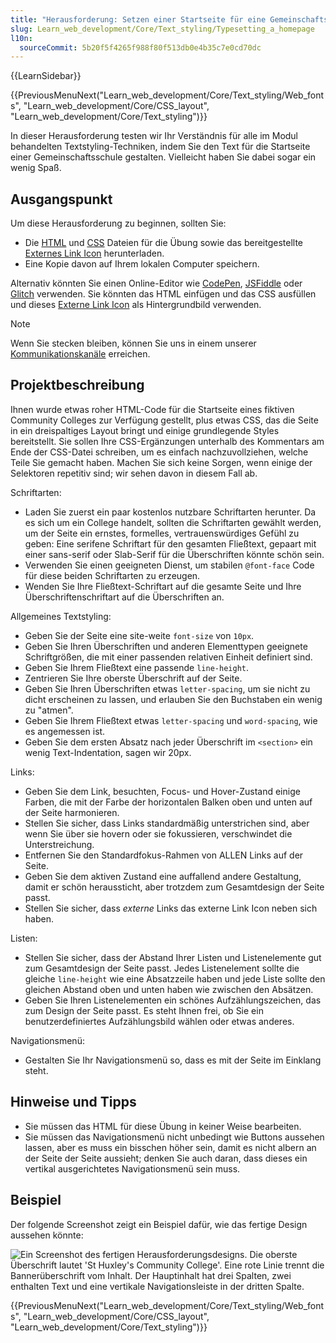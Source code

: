 ```yaml
---
title: "Herausforderung: Setzen einer Startseite für eine Gemeinschaftsschule"
slug: Learn_web_development/Core/Text_styling/Typesetting_a_homepage
l10n:
  sourceCommit: 5b20f5f4265f988f80f513db0e4b35c7e0cd70dc
---
```


{{LearnSidebar}}

{{PreviousMenuNext("Learn_web_development/Core/Text_styling/Web_fonts", "Learn_web_development/Core/CSS_layout", "Learn_web_development/Core/Text_styling")}}

In dieser Herausforderung testen wir Ihr Verständnis für alle im Modul behandelten Textstyling-Techniken, indem Sie den Text für die Startseite einer Gemeinschaftsschule gestalten. Vielleicht haben Sie dabei sogar ein wenig Spaß.

## Ausgangspunkt

Um diese Herausforderung zu beginnen, sollten Sie:

- Die [HTML](https://github.com/mdn/learning-area/blob/main/css/styling-text/typesetting-a-homepage-start/index.html) und [CSS](https://github.com/mdn/learning-area/blob/main/css/styling-text/typesetting-a-homepage-start/style.css) Dateien für die Übung sowie das bereitgestellte [Externes Link Icon](https://github.com/mdn/learning-area/blob/main/css/styling-text/typesetting-a-homepage-start/external-link-52.png) herunterladen.
- Eine Kopie davon auf Ihrem lokalen Computer speichern.

Alternativ könnten Sie einen Online-Editor wie [CodePen](https://codepen.io/), [JSFiddle](https://jsfiddle.net/) oder [Glitch](https://glitch.com/) verwenden. Sie könnten das HTML einfügen und das CSS ausfüllen und dieses [Externe Link Icon](https://mdn.github.io/learning-area/css/styling-text/typesetting-a-homepage-start/external-link-52.png) als Hintergrundbild verwenden.

> [!NOTE]
> Wenn Sie stecken bleiben, können Sie uns in einem unserer [Kommunikationskanäle](/de/docs/MDN/Community/Communication_channels) erreichen.

## Projektbeschreibung

Ihnen wurde etwas roher HTML-Code für die Startseite eines fiktiven Community Colleges zur Verfügung gestellt, plus etwas CSS, das die Seite in ein dreispaltiges Layout bringt und einige grundlegende Styles bereitstellt. Sie sollen Ihre CSS-Ergänzungen unterhalb des Kommentars am Ende der CSS-Datei schreiben, um es einfach nachzuvollziehen, welche Teile Sie gemacht haben. Machen Sie sich keine Sorgen, wenn einige der Selektoren repetitiv sind; wir sehen davon in diesem Fall ab.

Schriftarten:

- Laden Sie zuerst ein paar kostenlos nutzbare Schriftarten herunter. Da es sich um ein College handelt, sollten die Schriftarten gewählt werden, um der Seite ein ernstes, formelles, vertrauenswürdiges Gefühl zu geben: Eine serifene Schriftart für den gesamten Fließtext, gepaart mit einer sans-serif oder Slab-Serif für die Überschriften könnte schön sein.
- Verwenden Sie einen geeigneten Dienst, um stabilen `@font-face` Code für diese beiden Schriftarten zu erzeugen.
- Wenden Sie Ihre Fließtext-Schriftart auf die gesamte Seite und Ihre Überschriftenschriftart auf die Überschriften an.

Allgemeines Textstyling:

- Geben Sie der Seite eine site-weite `font-size` von `10px`.
- Geben Sie Ihren Überschriften und anderen Elementtypen geeignete Schriftgrößen, die mit einer passenden relativen Einheit definiert sind.
- Geben Sie Ihrem Fließtext eine passende `line-height`.
- Zentrieren Sie Ihre oberste Überschrift auf der Seite.
- Geben Sie Ihren Überschriften etwas `letter-spacing`, um sie nicht zu dicht erscheinen zu lassen, und erlauben Sie den Buchstaben ein wenig zu "atmen".
- Geben Sie Ihrem Fließtext etwas `letter-spacing` und `word-spacing`, wie es angemessen ist.
- Geben Sie dem ersten Absatz nach jeder Überschrift im `<section>` ein wenig Text-Indentation, sagen wir 20px.

Links:

- Geben Sie dem Link, besuchten, Focus- und Hover-Zustand einige Farben, die mit der Farbe der horizontalen Balken oben und unten auf der Seite harmonieren.
- Stellen Sie sicher, dass Links standardmäßig unterstrichen sind, aber wenn Sie über sie hovern oder sie fokussieren, verschwindet die Unterstreichung.
- Entfernen Sie den Standardfokus-Rahmen von ALLEN Links auf der Seite.
- Geben Sie dem aktiven Zustand eine auffallend andere Gestaltung, damit er schön heraussticht, aber trotzdem zum Gesamtdesign der Seite passt.
- Stellen Sie sicher, dass _externe_ Links das externe Link Icon neben sich haben.

Listen:

- Stellen Sie sicher, dass der Abstand Ihrer Listen und Listenelemente gut zum Gesamtdesign der Seite passt. Jedes Listenelement sollte die gleiche `line-height` wie eine Absatzzeile haben und jede Liste sollte den gleichen Abstand oben und unten haben wie zwischen den Absätzen.
- Geben Sie Ihren Listenelementen ein schönes Aufzählungszeichen, das zum Design der Seite passt. Es steht Ihnen frei, ob Sie ein benutzerdefiniertes Aufzählungsbild wählen oder etwas anderes.

Navigationsmenü:

- Gestalten Sie Ihr Navigationsmenü so, dass es mit der Seite im Einklang steht.

## Hinweise und Tipps

- Sie müssen das HTML für diese Übung in keiner Weise bearbeiten.
- Sie müssen das Navigationsmenü nicht unbedingt wie Buttons aussehen lassen, aber es muss ein bisschen höher sein, damit es nicht albern an der Seite der Seite aussieht; denken Sie auch daran, dass dieses ein vertikal ausgerichtetes Navigationsmenü sein muss.

## Beispiel

Der folgende Screenshot zeigt ein Beispiel dafür, wie das fertige Design aussehen könnte:

![Ein Screenshot des fertigen Herausforderungsdesigns. Die oberste Überschrift lautet 'St Huxley's Community College'. Eine rote Linie trennt die Bannerüberschrift vom Inhalt. Der Hauptinhalt hat drei Spalten, zwei enthalten Text und eine vertikale Navigationsleiste in der dritten Spalte.](example2.png)

{{PreviousMenuNext("Learn_web_development/Core/Text_styling/Web_fonts", "Learn_web_development/Core/CSS_layout", "Learn_web_development/Core/Text_styling")}}
